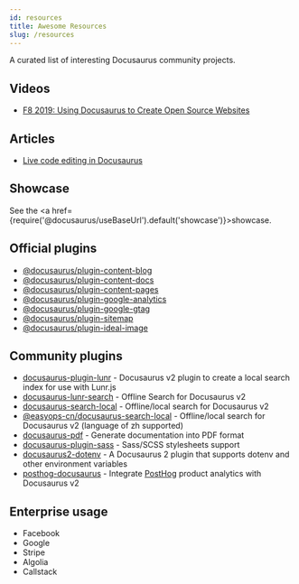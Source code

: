 ```yaml
---
id: resources
title: Awesome Resources
slug: /resources
---
```


A curated list of interesting Docusaurus community projects.

## Videos

- [F8 2019: Using Docusaurus to Create Open Source Websites](https://www.youtube.com/watch?v=QcGJsf6mgZE)

## Articles

- [Live code editing in Docusaurus](https://dev.to/mrmuhammadali/live-code-editing-in-docusaurus-28k)

## Showcase

See the <a href={require('@docusaurus/useBaseUrl').default('showcase')}>showcase</a>.

## Official plugins

- [@docusaurus/plugin-content-blog](/docs/using-plugins#docusaurusplugin-content-blog)
- [@docusaurus/plugin-content-docs](/docs/using-plugins#docusaurusplugin-content-docs)
- [@docusaurus/plugin-content-pages](/docs/using-plugins#docusaurusplugin-content-pages)
- [@docusaurus/plugin-google-analytics](/docs/using-plugins#docusaurusplugin-google-analytics)
- [@docusaurus/plugin-google-gtag](/docs/using-plugins#docusaurusplugin-google-gtag)
- [@docusaurus/plugin-sitemap](/docs/using-plugins#docusaurusplugin-sitemap)
- [@docusaurus/plugin-ideal-image](/docs/using-plugins#docusaurusplugin-ideal-image)

## Community plugins

- [docusaurus-plugin-lunr](https://github.com/daldridge/docusaurus-plugin-lunr) - Docusaurus v2 plugin to create a local search index for use with Lunr.js
- [docusaurus-lunr-search](https://github.com/lelouch77/docusurus-lunr-search) - Offline Search for Docusaurus v2
- [docusaurus-search-local](https://github.com/cmfcmf/docusaurus-search-local) - Offline/local search for Docusaurus v2
- [@easyops-cn/docusaurus-search-local](https://github.com/easyops-cn/docusaurus-search-local) - Offline/local search for Docusaurus v2 (language of zh supported)
- [docusaurus-pdf](https://github.com/KohheePeace/docusaurus-pdf) - Generate documentation into PDF format
- [docusaurus-plugin-sass](https://github.com/rlamana/docusaurus-plugin-sass) - Sass/SCSS stylesheets support
- [docusaurus2-dotenv](https://github.com/jonnynabors/docusaurus2-dotenv) - A Docusaurus 2 plugin that supports dotenv and other environment variables
- [posthog-docusaurus](https://github.com/PostHog/posthog-docusaurus) - Integrate [PostHog](https://posthog.com/) product analytics with Docusaurus v2

## Enterprise usage

- Facebook
- Google
- Stripe
- Algolia
- Callstack
